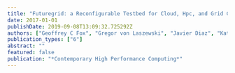 ```yaml
---
title: "Futuregrid: a Reconfigurable Testbed for Cloud, Hpc, and Grid Computing"
date: 2017-01-01
publishDate: 2019-09-08T13:09:32.725292Z
authors: ["Geoffrey C Fox", "Gregor von Laszewski", "Javier Diaz", "Kate Keahey", "Jose Fortes", "Renato Figueiredo", "Shava Smallen", "Warren Smith", "Andrew Grimshaw"]
publication_types: ["6"]
abstract: ""
featured: false
publication: "*Contemporary High Performance Computing*"
---
```


